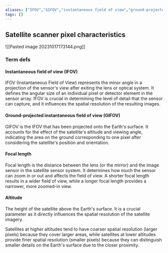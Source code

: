 ```yaml
---
aliases: ["IFOV","GIFOV","instantaneous field of view","ground-projected instantaneous field of view","focal length","sensor altitude"]
tags: []
---
```


## Satellite scanner pixel characteristics

![[Pasted image 20231017173144.png]]

### Term defs
#### Instantaneous field of view (IFOV)
IFOV (Instantaneous Field of View) represents the minor angle in a projection of the sensor's view after exiting the lens or optical system. It defines the angular size of an individual pixel or detector element in the sensor array. IFOV is crucial in determining the level of detail that the sensor can capture, and it influences the spatial resolution of the resulting images.

#### Ground-projected instantaneous field of view (GIFOV)

GIFOV is the IFOV that has been projected onto the Earth's surface. It accounts for the effect of the satellite's altitude and viewing angle, indicating the area on the ground corresponding to one pixel after considering the satellite's position and orientation.

#### Focal length

Focal length is the distance between the lens (or the mirror) and the image sensor in the satellite sensor system. It determines how much the sensor can zoom in or out and affects the field of view. A shorter focal length results in a wider field of view, while a longer focal length provides a narrower, more zoomed-in view.

#### Altitude

The height of the satellite above the Earth's surface. It is a crucial parameter as it directly influences the spatial resolution of the satellite imagery.

Satellites at higher altitudes tend to have coarser spatial resolution (larger pixels) because they cover larger areas, while satellites at lower altitudes provide finer spatial resolution (smaller pixels) because they can distinguish smaller details on the Earth's surface due to the closer proximity.